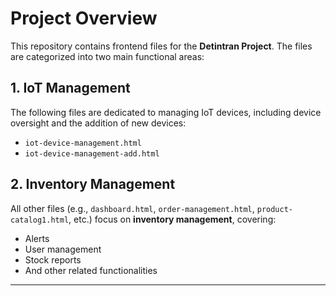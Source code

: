 # Project Overview

This repository contains frontend files for the **Detintran Project**. The files are categorized into two main functional areas:

## 1. IoT Management
The following files are dedicated to managing IoT devices, including device oversight and the addition of new devices:
- `iot-device-management.html`
- `iot-device-management-add.html`

## 2. Inventory Management
All other files (e.g., `dashboard.html`, `order-management.html`, `product-catalog1.html`, etc.) focus on **inventory management**, covering:
- Alerts  
- User management  
- Stock reports  
- And other related functionalities

---

